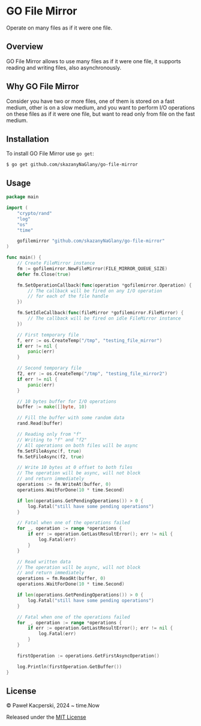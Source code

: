 # GO File Mirror

Operate on many files as if it were one file.

## Overview

GO File Mirror allows to use many files as if it were one file, it supports reading and writing files, also asynchronously.

## Why GO File Mirror

Consider you have two or more files, one of them is stored on a fast medium, other is on a slow medium, and you want to perform I/O operations on these files as if it were one file, but want to read only from file on the fast medium.

## Installation

To install GO File Mirror use `go get`:

```
$ go get github.com/skazanyNaGlany/go-file-mirror
```

## Usage
```go
package main

import (
    "crypto/rand"
    "log"
    "os"
    "time"

    gofilemirror "github.com/skazanyNaGlany/go-file-mirror"
)

func main() {
    // Create FileMirror instance
    fm := gofilemirror.NewFileMirror(FILE_MIRROR_QUEUE_SIZE)
    defer fm.Close(true)

    fm.SetOperationCallback(func(operation *gofilemirror.Operation) {
        // The callback will be fired on any I/O operation
        // for each of the file handle
    })

    fm.SetIdleCallback(func(fileMirror *gofilemirror.FileMirror) {
        // The callback will be fired on idle FileMirror instance
    })

    // First temporary file
    f, err := os.CreateTemp("/tmp", "testing_file_mirror")
    if err != nil {
        panic(err)
    }

    // Second temporary file
    f2, err := os.CreateTemp("/tmp", "testing_file_mirror2")
    if err != nil {
        panic(err)
    }

    // 10 bytes buffer for I/O operations
    buffer := make([]byte, 10)

    // Fill the buffer with some random data
    rand.Read(buffer)

    // Reading only from "f"
    // Writing to "f" and "f2"
    // All operations on both files will be async
    fm.SetFileAsync(f, true)
    fm.SetFileAsync(f2, true)

    // Write 10 bytes at 0 offset to both files
    // The operation will be async, will not block
    // and return immediately
    operations := fm.WriteAt(buffer, 0)
    operations.WaitForDone(10 * time.Second)

    if len(operations.GetPendingOperations()) > 0 {
        log.Fatal("still have some pending operations")
    }

    // Fatal when one of the operations failed
    for _, operation := range *operations {
        if err := operation.GetLastResultError(); err != nil {
            log.Fatal(err)
        }
    }

    // Read written data
    // The operation will be async, will not block
    // and return immediately
    operations = fm.ReadAt(buffer, 0)
    operations.WaitForDone(10 * time.Second)

    if len(operations.GetPendingOperations()) > 0 {
        log.Fatal("still have some pending operations")
    }

    // Fatal when one of the operations failed
    for _, operation := range *operations {
        if err := operation.GetLastResultError(); err != nil {
            log.Fatal(err)
        }
    }

    firstOperation := operations.GetFirstAsyncOperation()

    log.Println(firstOperation.GetBuffer())
}
```

## License

© Paweł Kacperski, 2024 ~ time.Now

Released under the [MIT License](https://github.com/go-gorm/gorm/blob/master/LICENSE)
